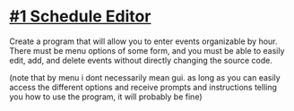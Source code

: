 # [#1 Schedule Editor](https://www.reddit.com/r/dailyprogrammer/comments/pihtx/intermediate_challenge_1/)

Create a program that will allow you to enter events organizable by hour. There
must be menu options of some form, and you must be able to easily edit, add, and
delete events without directly changing the source code.

(note that by menu i dont necessarily mean gui. as long as you can easily access
the different options and receive prompts and instructions telling you how to
use the program, it will probably be fine)
